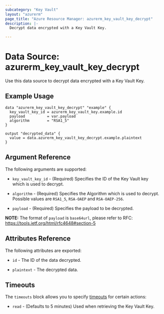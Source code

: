 ```yaml
---
subcategory: "Key Vault"
layout: "azurerm"
page_title: "Azure Resource Manager: azurerm_key_vault_key_decrypt"
description: |-
  Decrypt data encrypted with a Key Vault Key.

---
```


# Data Source: azurerm_key_vault_key_decrypt

Use this data source to decrypt data encrypted with a Key Vault Key.

## Example Usage

```hcl
data "azurerm_key_vault_key_decrypt" "example" {
  key_vault_key_id = azurerm_key_vault_key.example.id
  payload          = var.payload
  algorithm        = "RSA1_5"
}

output "decrypted_data" {
  value = data.azurerm_key_vault_key_decrypt.example.plaintext
}
```

## Argument Reference

The following arguments are supported:

* `key_vault_key_id` - (Required) Specifies the ID of the Key Vault key which is used to decrypt. 

* `algorithm` - (Required) Specifies the Algorithm which is used to decrypt. Possible values are `RSA1_5`, `RSA-OAEP` and `RSA-OAEP-256`.

* `payload` - (Required) Specifies the payload to be decrypted.

**NOTE:** The format of `payload` is `base64url`, please refer to RFC: https://tools.ietf.org/html/rfc4648#section-5

## Attributes Reference

The following attributes are exported:

* `id` - The ID of the data decrypted.

* `plaintext` - The decrypted data.

## Timeouts

The `timeouts` block allows you to specify [timeouts](https://www.terraform.io/docs/configuration/resources.html#timeouts) for certain actions:

* `read` - (Defaults to 5 minutes) Used when retrieving the Key Vault Key.
